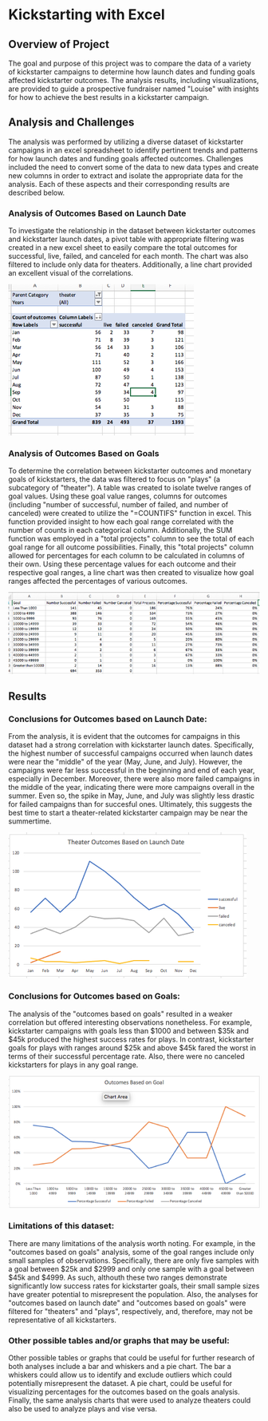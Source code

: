 # Kickstarting with Excel

## Overview of Project

The goal and purpose of this project was to compare the data of a variety of kickstarter campaigns to determine how launch dates and funding goals affected kickstarter outcomes.  The analysis results, including visualizations, are provided to guide a prospective fundraiser named "Louise" with insights for how to achieve the best results in a kickstarter campaign.


## Analysis and Challenges
	
The analysis was performed by utilizing a diverse dataset of kickstarter campaigns in an excel spreadsheet to identify pertinent trends and patterns for how launch dates and funding goals affected outcomes.  Challenges included the need to convert some of the data to new data types and create new columns in order to extract and isolate the appropriate data for the analysis.  Each of these aspects and their corresponding results are described below.

### Analysis of Outcomes Based on Launch Date

To investigate the relationship in the dataset between kickstarter outcomes and kickstarter launch dates, a pivot table with appropriate filtering was created in a new excel sheet to easily compare the total outcomes for successful, live, failed, and canceled for each month.  The chart was also filtered to include only data for theaters.  Additionally, a line chart provided an excellent visual of the correlations.

![pivot table](https://github.com/alexconerly/kickstarter-analysis/blob/master/images_for_readme/ScreenShot_pivot.png)

### Analysis of Outcomes Based on Goals

To determine the correlation between kickstarter outcomes and monetary goals of kickstarters, the data was filtered to focus on "plays" (a subcategory of "theater").  A table was created to isolate twelve ranges of goal values.  Using these goal value ranges, columns for outcomes (including "number of successful, number of failed, and number of canceled) were created to utilize the "=COUNTIFS" function in excel.  This function provided insight to how each goal range correlated with the number of counts in each categorical column.  Additionally, the SUM function was employed in a "total projects" column to see the total of each goal range for all outcome possibilities.  Finally, this "total projects" column allowed for percentages for each column to be calculated in columns of their own.  Using these percentage values for each outcome and their respective goal ranges, a line chart was then created to visualize how goal ranges affected the percentages of various outcomes.

![countifs](https://github.com/alexconerly/kickstarter-analysis/blob/master/images_for_readme/Screenshot_Countifs_table.png)

## Results

### Conclusions for Outcomes based on Launch Date:

From the analysis, it is evident that the outcomes for campaigns in this dataset had a strong correlation with kickstarter launch dates.  Specifically, the highest number of successful campaigns occurred when launch dates were near the "middle" of the year (May, June, and July).  However, the campaigns were far less successful in the beginning and end of each year, especially in December.  Moreover, there were also more failed campaigns in the middle of the year, indicating there were more campaigns overall in the summer.  Even so, the spike in May, June, and July was slightly less drastic for failed campaigns than for succesful ones.  Ultimately, this suggests the best time to start a theater-related kickstarter campaign may be near the summertime.

![](https://github.com/alexconerly/kickstarter-analysis/blob/master/images_for_readme/Screenshot_Outcomes_Launchdate_Chart.png)

### Conclusions for Outcomes based on Goals:

The analysis of the "outcomes based on goals" resulted in a weaker correlation but offered interesting observations nonetheless.  For example, kickstarter campaigns with goals less than $1000 and between $35k and $45k produced the highest success rates for plays.  In contrast, kickstarter goals for plays with ranges around $25k and above $45k fared the worst in terms of their successful percentage rate.  Also, there were no canceled kickstarters for plays in any goal range.

![](https://github.com/alexconerly/kickstarter-analysis/blob/master/images_for_readme/Screenshot_Outcomes_Goals_Chart.png)

### Limitations of this dataset:

There are many limitations of the analysis worth noting.  For example, in the "outcomes based on goals" analysis, some of the goal ranges include only small samples of observations.  Specifically, there are only five samples with a goal between $25k and $2999 and only one sample with a goal between $45k and $4999.  As such, althouth these two ranges demonstrate significantly low success rates for kickstarter goals, their small sample sizes have greater potential to misrepresent the population.  Also, the analyses for "outcomes based on launch date" and "outcomes based on goals" were filtered for "theaters" and "plays", respectively, and, therefore, may not be representative of all kickstarters.

### Other possible tables and/or graphs that may be useful:
Other possible tables or graphs that could be useful for further research of both analyses include a bar and whiskers and a pie chart.  The bar a whiskers could allow us to identify and exclude outliers which could potentially misrepresent the dataset.  A pie chart, could be useful for visualizing percentages for the outcomes based on the goals analysis.  Finally, the same analysis charts that were used to analyze theaters could also be used to analyze plays and vise versa.
